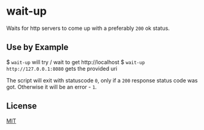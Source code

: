 # wait-up

Waits for http servers to come up with a preferably `200` ok status.

## Use by Example

$ `wait-up` will try / wait to get http://localhost
$ `wait-up http://127.0.0.1:8080` gets the provided uri

The script will exit with statuscode `0`,
only if a `200` response status code was got.
Otherwise it will be an error - `1`.

## License

[MIT](http://orlin.mit-license.org)
